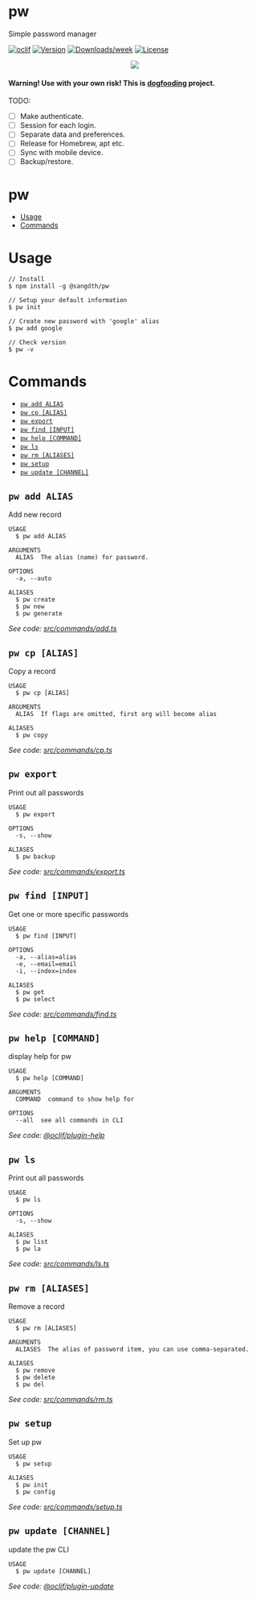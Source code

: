 pw
==

Simple password manager

[![oclif](https://img.shields.io/badge/cli-oclif-brightgreen.svg)](https://oclif.io)
[![Version](https://img.shields.io/npm/v/pw.svg)](https://npmjs.org/package/@sangdth/pw)
[![Downloads/week](https://img.shields.io/npm/dw/pw.svg)](https://npmjs.org/package/@sangdth/pw)
[![License](https://img.shields.io/npm/l/pw.svg)](https://github.com/sangdth/pw/blob/master/package.json)


<p align="center"><img src="/img/demo.gif?raw=true"/></p>


#### Warning! Use with your own risk! This is [dogfooding](https://www.wikiwand.com/en/Eating_your_own_dog_food) project.
TODO:
- [ ] Make authenticate.
- [ ] Session for each login.
- [ ] Separate data and preferences.
- [ ] Release for Homebrew, apt etc.
- [ ] Sync with mobile device.
- [ ] Backup/restore.

# pw

<!-- toc -->
* [Usage](#usage)
* [Commands](#commands)
<!-- tocstop -->

# Usage
<!-- usage -->
```sh-session
// Install
$ npm install -g @sangdth/pw

// Setup your default information
$ pw init

// Create new password with 'google' alias
$ pw add google

// Check version
$ pw -v
```
<!-- usagestop -->

# Commands
<!-- commands -->
* [`pw add ALIAS`](#pw-add-alias)
* [`pw cp [ALIAS]`](#pw-cp-alias)
* [`pw export`](#pw-export)
* [`pw find [INPUT]`](#pw-find-input)
* [`pw help [COMMAND]`](#pw-help-command)
* [`pw ls`](#pw-ls)
* [`pw rm [ALIASES]`](#pw-rm-aliases)
* [`pw setup`](#pw-setup)
* [`pw update [CHANNEL]`](#pw-update-channel)

## `pw add ALIAS`

Add new record

```
USAGE
  $ pw add ALIAS

ARGUMENTS
  ALIAS  The alias (name) for password.

OPTIONS
  -a, --auto

ALIASES
  $ pw create
  $ pw new
  $ pw generate
```

_See code: [src/commands/add.ts](https://github.com/sangdth/pw/blob/v1.0.0-beta-41/src/commands/add.ts)_

## `pw cp [ALIAS]`

Copy a record

```
USAGE
  $ pw cp [ALIAS]

ARGUMENTS
  ALIAS  If flags are omitted, first arg will become alias

ALIASES
  $ pw copy
```

_See code: [src/commands/cp.ts](https://github.com/sangdth/pw/blob/v1.0.0-beta-41/src/commands/cp.ts)_

## `pw export`

Print out all passwords

```
USAGE
  $ pw export

OPTIONS
  -s, --show

ALIASES
  $ pw backup
```

_See code: [src/commands/export.ts](https://github.com/sangdth/pw/blob/v1.0.0-beta-41/src/commands/export.ts)_

## `pw find [INPUT]`

Get one or more specific passwords

```
USAGE
  $ pw find [INPUT]

OPTIONS
  -a, --alias=alias
  -e, --email=email
  -i, --index=index

ALIASES
  $ pw get
  $ pw select
```

_See code: [src/commands/find.ts](https://github.com/sangdth/pw/blob/v1.0.0-beta-41/src/commands/find.ts)_

## `pw help [COMMAND]`

display help for pw

```
USAGE
  $ pw help [COMMAND]

ARGUMENTS
  COMMAND  command to show help for

OPTIONS
  --all  see all commands in CLI
```

_See code: [@oclif/plugin-help](https://github.com/oclif/plugin-help/blob/v2.2.3/src/commands/help.ts)_

## `pw ls`

Print out all passwords

```
USAGE
  $ pw ls

OPTIONS
  -s, --show

ALIASES
  $ pw list
  $ pw la
```

_See code: [src/commands/ls.ts](https://github.com/sangdth/pw/blob/v1.0.0-beta-41/src/commands/ls.ts)_

## `pw rm [ALIASES]`

Remove a record

```
USAGE
  $ pw rm [ALIASES]

ARGUMENTS
  ALIASES  The alias of password item, you can use comma-separated.

ALIASES
  $ pw remove
  $ pw delete
  $ pw del
```

_See code: [src/commands/rm.ts](https://github.com/sangdth/pw/blob/v1.0.0-beta-41/src/commands/rm.ts)_

## `pw setup`

Set up pw

```
USAGE
  $ pw setup

ALIASES
  $ pw init
  $ pw config
```

_See code: [src/commands/setup.ts](https://github.com/sangdth/pw/blob/v1.0.0-beta-41/src/commands/setup.ts)_

## `pw update [CHANNEL]`

update the pw CLI

```
USAGE
  $ pw update [CHANNEL]
```

_See code: [@oclif/plugin-update](https://github.com/oclif/plugin-update/blob/v1.3.9/src/commands/update.ts)_
<!-- commandsstop -->
